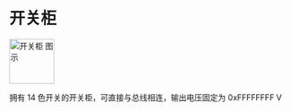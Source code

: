 # 开关柜 <Badge text="v2.0"/>

<img alt="开关柜 图示" src="/images/expand/others/GVSwitchCabinetBlock.webp" class="center_image" style="width: 80px;">

拥有 14 色开关的开关柜，可直接与总线相连，输出电压固定为 0xFFFFFFFF V